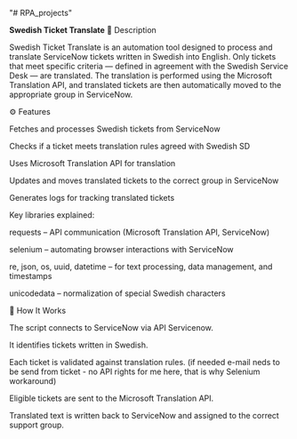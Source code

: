 "# RPA_projects" 

**Swedish Ticket Translate**
📝 Description

Swedish Ticket Translate is an automation tool designed to process and translate ServiceNow tickets written in Swedish into English.
Only tickets that meet specific criteria — defined in agreement with the Swedish Service Desk — are translated.
The translation is performed using the Microsoft Translation API, and translated tickets are then automatically moved to the appropriate group in ServiceNow.

⚙️ Features

Fetches and processes Swedish tickets from ServiceNow

Checks if a ticket meets translation rules agreed with Swedish SD

Uses Microsoft Translation API for translation

Updates and moves translated tickets to the correct group in ServiceNow

Generates logs for tracking translated tickets


Key libraries explained:

requests – API communication (Microsoft Translation API, ServiceNow)

selenium – automating browser interactions with ServiceNow

re, json, os, uuid, datetime – for text processing, data management, and timestamps

unicodedata – normalization of special Swedish characters

🚀 How It Works

The script connects to ServiceNow via API Servicenow.

It identifies tickets written in Swedish.

Each ticket is validated against translation rules. (if needed e-mail neds to be send from ticket - no API rights for me here, that is why Selenium workaround)

Eligible tickets are sent to the Microsoft Translation API.

Translated text is written back to ServiceNow and assigned to the correct support group.
